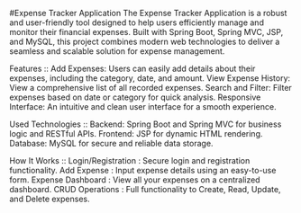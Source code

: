 #Expense Tracker Application
The Expense Tracker Application is a robust and user-friendly tool designed to help users efficiently manage and monitor their financial expenses.
Built with Spring Boot, Spring MVC, JSP, and MySQL, this project combines modern web technologies to deliver a seamless and scalable solution for expense management.

Features :: Add Expenses: Users can easily add details about their expenses, including the category, date, and amount.
View Expense History: View a comprehensive list of all recorded expenses. 
Search and Filter: Filter expenses based on date or category for quick analysis.
Responsive Interface: An intuitive and clean user interface for a smooth experience.

Used Technologies :: Backend: Spring Boot and Spring MVC for business logic and RESTful APIs. 
Frontend: JSP for dynamic HTML rendering. Database: MySQL for secure and reliable data storage.

How It Works :: Login/Registration : Secure login and registration functionality.
Add Expense : Input expense details using an easy-to-use form.
Expense Dashboard : View all your expenses on a centralized dashboard.
CRUD Operations : Full functionality to Create, Read, Update, and Delete expenses.
